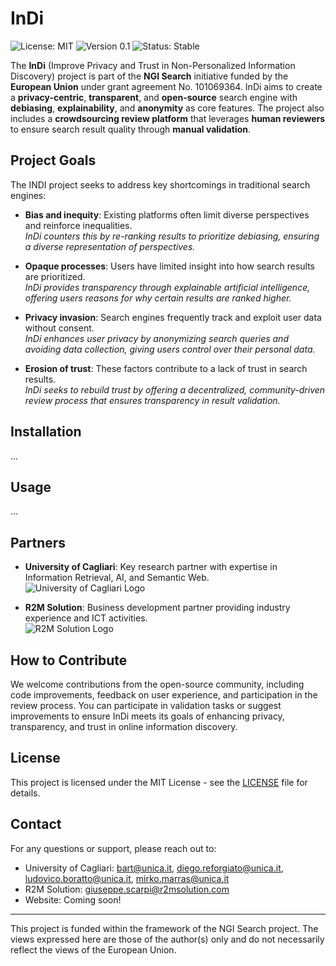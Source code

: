   # InDi

  ![License: MIT](https://img.shields.io/badge/License-MIT-blue.svg)
  ![Version 0.1](https://img.shields.io/badge/version-0.1-green.svg)
  ![Status: Stable](https://img.shields.io/badge/status-stable-brightgreen.svg)
  
The **InDi** (Improve Privacy and Trust in Non-Personalized Information Discovery) project is part of the **NGI Search** initiative funded by the **European Union** under grant agreement No. 101069364. InDi aims to create a **privacy-centric**, **transparent**, and **open-source** search engine with **debiasing**, **explainability**, and **anonymity** as core features. The project also includes a **crowdsourcing review platform** that leverages **human reviewers** to ensure search result quality through **manual validation**.

## Project Goals

The INDI project seeks to address key shortcomings in traditional search engines:

- **Bias and inequity**: Existing platforms often limit diverse perspectives and reinforce inequalities.  
  *InDi counters this by re-ranking results to prioritize debiasing, ensuring a diverse representation of perspectives.*

- **Opaque processes**: Users have limited insight into how search results are prioritized.  
  *InDi provides transparency through explainable artificial intelligence, offering users reasons for why certain results are ranked higher.*

- **Privacy invasion**: Search engines frequently track and exploit user data without consent.  
  *InDi enhances user privacy by anonymizing search queries and avoiding data collection, giving users control over their personal data.*

- **Erosion of trust**: These factors contribute to a lack of trust in search results.  
  *InDi seeks to rebuild trust by offering a decentralized, community-driven review process that ensures transparency in result validation.*

## Installation
...

## Usage
...

## Partners

- **University of Cagliari**: Key research partner with expertise in Information Retrieval, AI, and Semantic Web.  
  ![University of Cagliari Logo](https://www.unica.it/ecommerce/export/sites/default/it/.galleries/nuova_immagine_home/universita_cagliari_logo.png)

- **R2M Solution**: Business development partner providing industry experience and ICT activities.  
  ![R2M Solution Logo](https://www.r2msolution.com/wordpress/wp-content/uploads/2020/03/logo-R2M-black.png)

## How to Contribute

We welcome contributions from the open-source community, including code improvements, feedback on user experience, and participation in the review process. You can participate in validation tasks or suggest improvements to ensure InDi meets its goals of enhancing privacy, transparency, and trust in online information discovery.

## License
This project is licensed under the MIT License - see the [LICENSE](https://github.com/ngi-indi/.github/blob/main/LICENSE.md) file for details.

## Contact
For any questions or support, please reach out to:
- University of Cagliari: bart@unica.it, diego.reforgiato@unica.it, ludovico.boratto@unica.it, mirko.marras@unica.it
- R2M Solution: giuseppe.scarpi@r2msolution.com
- Website: Coming soon!

---

This project is funded within the framework of the NGI Search project. The views expressed here are those of the author(s) only and do not necessarily reflect the views of the European Union.
